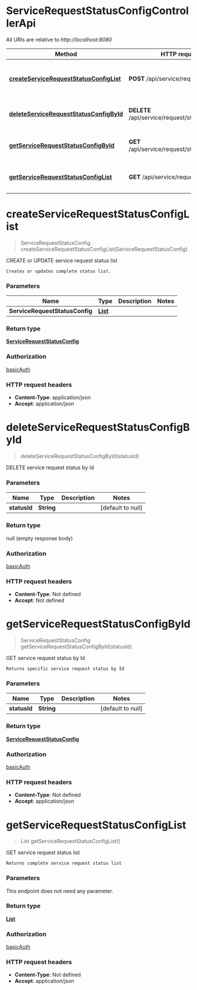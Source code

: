 # ServiceRequestStatusConfigControllerApi

All URIs are relative to *http://localhost:8080*

| Method | HTTP request | Description |
|------------- | ------------- | -------------|
| [**createServiceRequestStatusConfigList**](ServiceRequestStatusConfigControllerApi.md#createServiceRequestStatusConfigList) | **POST** /api/service/request/status | CREATE or UPDATE service request status list |
| [**deleteServiceRequestStatusConfigById**](ServiceRequestStatusConfigControllerApi.md#deleteServiceRequestStatusConfigById) | **DELETE** /api/service/request/status/{statusId} | DELETE service request status by Id |
| [**getServiceRequestStatusConfigById**](ServiceRequestStatusConfigControllerApi.md#getServiceRequestStatusConfigById) | **GET** /api/service/request/status/{statusId} | GET service request status by Id |
| [**getServiceRequestStatusConfigList**](ServiceRequestStatusConfigControllerApi.md#getServiceRequestStatusConfigList) | **GET** /api/service/request/status | GET service request status list |


<a name="createServiceRequestStatusConfigList"></a>
# **createServiceRequestStatusConfigList**
> ServiceRequestStatusConfig createServiceRequestStatusConfigList(ServiceRequestStatusConfig)

CREATE or UPDATE service request status list

    Creates or updates complete status list.

### Parameters

|Name | Type | Description  | Notes |
|------------- | ------------- | ------------- | -------------|
| **ServiceRequestStatusConfig** | [**List**](../Models/ServiceRequestStatusConfig.md)|  | |

### Return type

[**ServiceRequestStatusConfig**](../Models/ServiceRequestStatusConfig.md)

### Authorization

[basicAuth](../README.md#basicAuth)

### HTTP request headers

- **Content-Type**: application/json
- **Accept**: application/json

<a name="deleteServiceRequestStatusConfigById"></a>
# **deleteServiceRequestStatusConfigById**
> deleteServiceRequestStatusConfigById(statusId)

DELETE service request status by Id

### Parameters

|Name | Type | Description  | Notes |
|------------- | ------------- | ------------- | -------------|
| **statusId** | **String**|  | [default to null] |

### Return type

null (empty response body)

### Authorization

[basicAuth](../README.md#basicAuth)

### HTTP request headers

- **Content-Type**: Not defined
- **Accept**: Not defined

<a name="getServiceRequestStatusConfigById"></a>
# **getServiceRequestStatusConfigById**
> ServiceRequestStatusConfig getServiceRequestStatusConfigById(statusId)

GET service request status by Id

    Returns specific service request status by Id

### Parameters

|Name | Type | Description  | Notes |
|------------- | ------------- | ------------- | -------------|
| **statusId** | **String**|  | [default to null] |

### Return type

[**ServiceRequestStatusConfig**](../Models/ServiceRequestStatusConfig.md)

### Authorization

[basicAuth](../README.md#basicAuth)

### HTTP request headers

- **Content-Type**: Not defined
- **Accept**: application/json

<a name="getServiceRequestStatusConfigList"></a>
# **getServiceRequestStatusConfigList**
> List getServiceRequestStatusConfigList()

GET service request status list

    Returns complete service request status list

### Parameters
This endpoint does not need any parameter.

### Return type

[**List**](../Models/ServiceRequestStatusConfig.md)

### Authorization

[basicAuth](../README.md#basicAuth)

### HTTP request headers

- **Content-Type**: Not defined
- **Accept**: application/json

